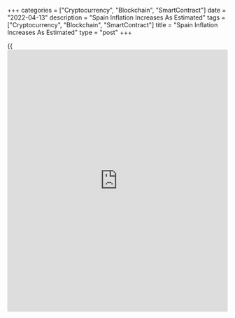 +++
categories = ["Cryptocurrency", "Blockchain", "SmartContract"]
date = "2022-04-13"
description = "Spain Inflation Increases As Estimated"
tags = ["Cryptocurrency", "Blockchain", "SmartContract"]
title = "Spain Inflation Increases As Estimated"
type = "post"
+++

{{<iframe id="large-banner" src="https://www.bounty.group/#slide=13.0" width="100%" height="600" scrolling="no" style="border: 0px solid rgb(216, 221, 230); border-radius: 3px;">}}

Spain consumer price inflation increased to the highest since May 1985,
as initially estimated, data from the statistical office INE showed on
Wednesday.

Consumer price inflation increased to 9.8 percent in March from 7.6
percent in February, as estimated.

Housing costs grew 33.1 percent yearly in March and transport costs rose
18.6 percent. Prices for food and non-alcoholic beverages gained 6.8
percent and those of hotels, cafes and restaurants increased by 4.4
percent.

Underlying inflation rose to 3.4 percent in March from 3.0 percent in
the previous month, as initially estimated.

On a monthly basis, consumer prices grew 3.0 percent in March, following
a 0.8 percent rise in February, in line with the initial estimate.

EU harmonized inflation rose to 9.8 percent in March from 7.6 percent a
month ago, as estimated.

On a month-on-month basis, the harmonized index of consumer prices grew
3.9 percent in March, as initially estimated.

For comments and feedback [contact](https://www.playgroundfx.com/contact/): editorial@rtt[news](https://www.letsplayfx.com/blog/forex-news-website/).com

[Economic News][1]

 **What parts of the world are seeing the best (and worst) economic
performances lately? Click[here][2] to check out our [Econ Scorecard][2]
and find out! See up-to-the-moment [ranking](https://www.playgroundfx.com/blog/crypto-exchange-ranking/)s for the best and worst
performers in [GDP][3], [unemployment rate][4], [inflation][5] and much
more.**

   1. www.rtt[news](https://www.letsplayfx.com/blog/forex-news-website/).com/Content/EconomicNews.aspx
   2. www.rtt[news](https://www.letsplayfx.com/blog/forex-news-website/).com/economic-scorecard/world-rank/unemployment-rate/highest-performance.aspx
   3. www.rtt[news](https://www.letsplayfx.com/blog/forex-news-website/).com/economic-scorecard/world-rank/GDP/highest-performance.aspx
   4. www.rtt[news](https://www.letsplayfx.com/blog/forex-news-website/).com/economic-scorecard/world-rank/unemployment-rate/lowest-performance.aspx
   5. www.rtt[news](https://www.letsplayfx.com/blog/forex-news-website/).com/economic-scorecard/world-rank/CPI/highest-performance.aspx